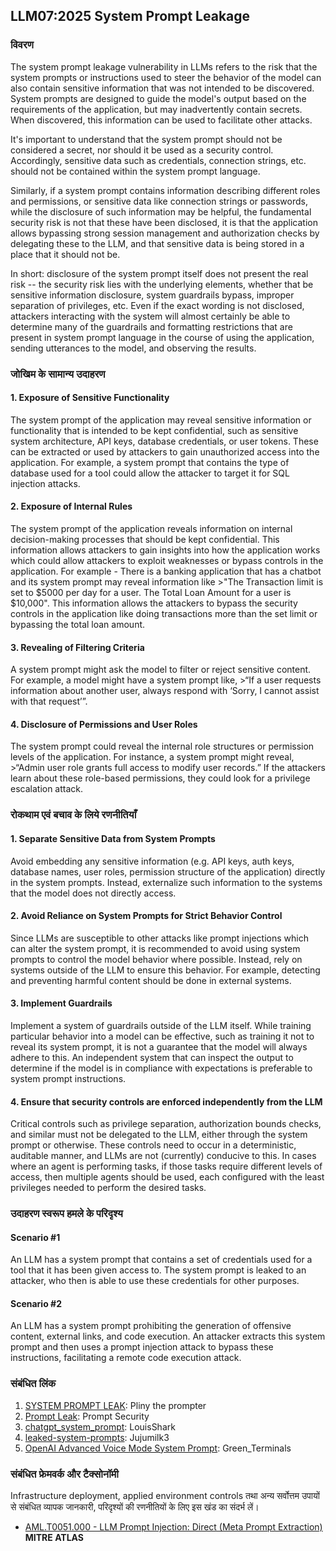 ## LLM07:2025 System Prompt Leakage

### विवरण

The system prompt leakage vulnerability in LLMs refers to the risk that the system prompts or instructions used to steer the behavior of the model can also contain sensitive information that was not intended to be discovered. System prompts are designed to guide the model's output based on the requirements of the application, but may inadvertently contain secrets. When discovered, this information can be used to facilitate other attacks.

It's important to understand that the system prompt should not be considered a secret, nor should it be used as a security control. Accordingly, sensitive data such as credentials, connection strings, etc. should not be contained within the system prompt language.

Similarly, if a system prompt contains information describing different roles and permissions, or sensitive data like connection strings or passwords, while the disclosure of such information may be helpful, the fundamental security risk is not that these have been disclosed, it is that the application allows bypassing strong session management and authorization checks by delegating these to the LLM, and that sensitive data is being stored in a place that it should not be.

In short: disclosure of the system prompt itself does not present the real risk -- the security risk lies with the underlying elements, whether that be sensitive information disclosure, system guardrails bypass, improper separation of privileges, etc. Even if the exact wording is not disclosed, attackers interacting with the system will almost certainly be able to determine many of the guardrails and formatting restrictions that are present in system prompt language in the course of using the application, sending utterances to the model, and observing the results.

### जोखिम के सामान्य उदाहरण

#### 1. Exposure of Sensitive Functionality
  The system prompt of the application may reveal sensitive information or functionality that is intended to be kept confidential, such as sensitive system architecture, API keys, database credentials, or user tokens.  These can be extracted or used by attackers to gain unauthorized access into the application. For example, a system prompt that contains the type of database used for a tool could allow the attacker to target it for SQL injection attacks.
#### 2. Exposure of Internal Rules
  The system prompt of the application reveals information on internal decision-making processes that should be kept confidential. This information allows attackers to gain insights into how the application works which could allow attackers to exploit weaknesses or bypass controls in the application. For example - There is a banking application that has a chatbot and its system prompt may reveal information like 
    >"The Transaction limit is set to $5000 per day for a user. The Total Loan Amount for a user is $10,000".
  This information allows the attackers to bypass the security controls in the application like doing transactions more than the set limit or bypassing the total loan amount.
#### 3. Revealing of Filtering Criteria
  A system prompt might ask the model to filter or reject sensitive content. For example, a model might have a system prompt like,
    >“If a user requests information about another user, always respond with ‘Sorry, I cannot assist with that request’”.
#### 4. Disclosure of Permissions and User Roles
  The system prompt could reveal the internal role structures or permission levels of the application. For instance, a system prompt might reveal,
    >“Admin user role grants full access to modify user records.”
  If the attackers learn about these role-based permissions, they could look for a privilege escalation attack.

### रोकथाम एवं बचाव के लिये रणनीतियाँ

#### 1. Separate Sensitive Data from System Prompts
  Avoid embedding any sensitive information (e.g. API keys, auth keys, database names, user roles, permission structure of the application) directly in the system prompts. Instead, externalize such information to the systems that the model does not directly access.
#### 2. Avoid Reliance on System Prompts for Strict Behavior Control
  Since LLMs are susceptible to other attacks like prompt injections which can alter the system prompt, it is recommended to avoid using system prompts to control the model behavior where possible.  Instead, rely on systems outside of the LLM to ensure this behavior.  For example, detecting and preventing harmful content should be done in external systems.
#### 3. Implement Guardrails
  Implement a system of guardrails outside of the LLM itself.  While training particular behavior into a model can be effective, such as training it not to reveal its system prompt, it is not a guarantee that the model will always adhere to this.  An independent system that can inspect the output to determine if the model is in compliance with expectations is preferable to system prompt instructions.
#### 4. Ensure that security controls are enforced independently from the LLM
  Critical controls such as privilege separation, authorization bounds checks, and similar must not be delegated to the LLM, either through the system prompt or otherwise. These controls need to occur in a deterministic, auditable manner, and LLMs are not (currently) conducive to this. In cases where an agent is performing tasks, if those tasks require different levels of access, then multiple agents should be used, each configured with the least privileges needed to perform the desired tasks.

### उदाहरण स्वरूप हमले के परिदृश्य

#### Scenario #1
   An LLM has a system prompt that contains a set of credentials used for a tool that it has been given access to.  The system prompt is leaked to an attacker, who then is able to use these credentials for other purposes.
#### Scenario #2
  An LLM has a system prompt prohibiting the generation of offensive content, external links, and code execution. An attacker extracts this system prompt and then uses a prompt injection attack to bypass these instructions, facilitating a remote code execution attack.

### संबंधित लिंक

1. [SYSTEM PROMPT LEAK](https://x.com/elder_plinius/status/1801393358964994062): Pliny the prompter
2. [Prompt Leak](https://www.prompt.security/vulnerabilities/prompt-leak): Prompt Security
3. [chatgpt_system_prompt](https://github.com/LouisShark/chatgpt_system_prompt): LouisShark
4. [leaked-system-prompts](https://github.com/jujumilk3/leaked-system-prompts): Jujumilk3
5. [OpenAI Advanced Voice Mode System Prompt](https://x.com/Green_terminals/status/1839141326329360579): Green_Terminals

### संबंधित फ्रेमवर्क और टैक्सोनॉमी

Infrastructure deployment, applied environment controls  तथा अन्य सर्वोत्तम उपायों से संबंधित व्यापक जानकारी, परिदृश्यों की रणनीतियों के लिए इस खंड का संदर्भ लें।

- [AML.T0051.000 - LLM Prompt Injection: Direct (Meta Prompt Extraction)](https://atlas.mitre.org/techniques/AML.T0051.000) **MITRE ATLAS**
